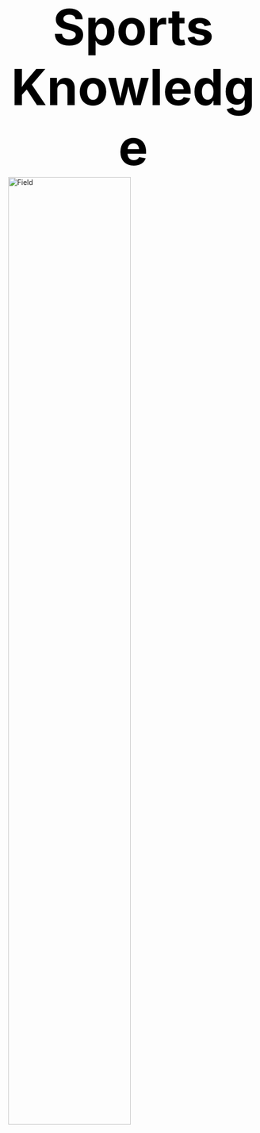 <html>
  <head>
      <style>
.subtitle {
        font-size: 100px;
        font-weight: bold;
        text-align: center;
        justify-content: center;
        align-items: center;
        color: black;
      }

 </style>
</head>

<div class="subtitle">Sports Knowledge</div>


<div>
    <img src="{{ site.baseurl }}/images/download.jpg" alt="Field" style="width:70%">
</div>
</html>